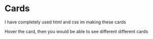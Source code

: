 # Cards
I have completely used html and css im making  these cards

Hover the card, then you would be able to see different different cards
